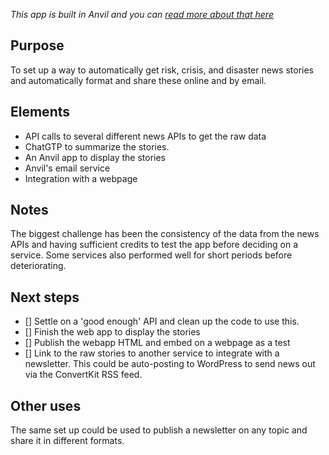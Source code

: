 <i>This app is built in Anvil and you can [read more about that here](https://github.com/agsheves/daily-news-summary/blob/7c86dd87065583d8e745a694384cf023bd651075/anvilinfo.md)</i>

<h2>Purpose</h2>

To set up a way to automatically get risk, crisis, and disaster news stories and automatically format and share these online and by email.

<h2>Elements</h2>

- API calls to several different news APIs to get the raw data
- ChatGTP to summarize the stories.
- An Anvil app to display the stories
- Anvil's email service
- Integration with a webpage

<H2>Notes</H2>

The biggest challenge has been the consistency of the data from the news APIs and having sufficient credits to test the app before deciding on a service. Some services also performed well for short periods before deteriorating.

<H2>Next steps</H2>

- [] Settle on a 'good enough' API and clean up the code to use this.
- [] Finish the web app to display the stories
- [] Publish the webapp HTML and embed on a webpage as a test
- [] Link to the raw stories to another service to integrate with a newsletter. This could be auto-posting to WordPress to send news out via the ConvertKit RSS feed.

<h2>Other uses</h2>

The same set up could be used to publish a newsletter on any topic and share it in different formats.


